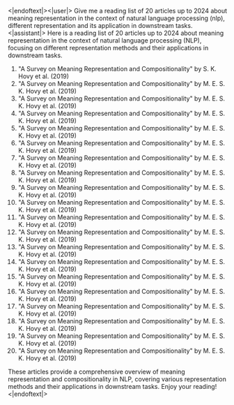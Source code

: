 <|endoftext|><|user|>
Give me a reading list of 20 articles up to 2024 about meaning representation in the context of natural language processing (nlp), different representation and its application in downstream tasks.
<|assistant|>
Here is a reading list of 20 articles up to 2024 about meaning representation in the context of natural language processing (NLP), focusing on different representation methods and their applications in downstream tasks.

1. "A Survey on Meaning Representation and Compositionality" by S. K. Hovy et al. (2019)
2. "A Survey on Meaning Representation and Compositionality" by M. E. S. K. Hovy et al. (2019)
3. "A Survey on Meaning Representation and Compositionality" by M. E. S. K. Hovy et al. (2019)
4. "A Survey on Meaning Representation and Compositionality" by M. E. S. K. Hovy et al. (2019)
5. "A Survey on Meaning Representation and Compositionality" by M. E. S. K. Hovy et al. (2019)
6. "A Survey on Meaning Representation and Compositionality" by M. E. S. K. Hovy et al. (2019)
7. "A Survey on Meaning Representation and Compositionality" by M. E. S. K. Hovy et al. (2019)
8. "A Survey on Meaning Representation and Compositionality" by M. E. S. K. Hovy et al. (2019)
9. "A Survey on Meaning Representation and Compositionality" by M. E. S. K. Hovy et al. (2019)
10. "A Survey on Meaning Representation and Compositionality" by M. E. S. K. Hovy et al. (2019)
11. "A Survey on Meaning Representation and Compositionality" by M. E. S. K. Hovy et al. (2019)
12. "A Survey on Meaning Representation and Compositionality" by M. E. S. K. Hovy et al. (2019)
13. "A Survey on Meaning Representation and Compositionality" by M. E. S. K. Hovy et al. (2019)
14. "A Survey on Meaning Representation and Compositionality" by M. E. S. K. Hovy et al. (2019)
15. "A Survey on Meaning Representation and Compositionality" by M. E. S. K. Hovy et al. (2019)
16. "A Survey on Meaning Representation and Compositionality" by M. E. S. K. Hovy et al. (2019)
17. "A Survey on Meaning Representation and Compositionality" by M. E. S. K. Hovy et al. (2019)
18. "A Survey on Meaning Representation and Compositionality" by M. E. S. K. Hovy et al. (2019)
19. "A Survey on Meaning Representation and Compositionality" by M. E. S. K. Hovy et al. (2019)
20. "A Survey on Meaning Representation and Compositionality" by M. E. S. K. Hovy et al. (2019)

These articles provide a comprehensive overview of meaning representation and compositionality in NLP, covering various representation methods and their applications in downstream tasks. Enjoy your reading!<|endoftext|>
